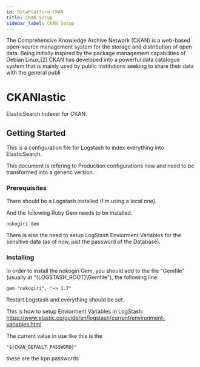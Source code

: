 ```yaml
---
id: DataPlatform CKAN
title: CKAN Setup
sidebar_label: CKAN Setup
---
```


The Comprehensive Knowledge Archive Network (CKAN) is a web-based open-source management system for the storage and distribution of open data. Being initially inspired by the package management capabilities of Debian Linux,[2] CKAN has developed into a powerful data catalogue system that is mainly used by public institutions seeking to share their data with the general publi


# CKANlastic

ElasticSearch Indexer for CKAN. 

## Getting Started

This is a configuration file for Logstash to index everything into ElasticSearch. 

This document is refering to Production configurations now and need to be transformed into a generic version.

### Prerequisites

There should be a Logstash installed (I'm using a local one).

And the following Ruby Gem needs to be installed.
```
nokogiri Gem
```

There is also the need to setup LogStash Enviorment Variables for the sensitive data (as of now, just the password of the Database). 


### Installing

In order to install the nokogiri Gem, you should add to the file "Gemfile" (usually at "\{LOGSTASH_ROOT}\Gemfile"), the following line:

```
gem "nokogiri", "~> 1.7"
```

Restart Logstash and everything should be set.

This is how to setup Enviorment Variables in LogStash: https://www.elastic.co/guide/en/logstash/current/environment-variables.html

The current value in use like this is the

```
"${CKAN_DEFAULT_PASSWORD}"
```
these are the kpn passwords